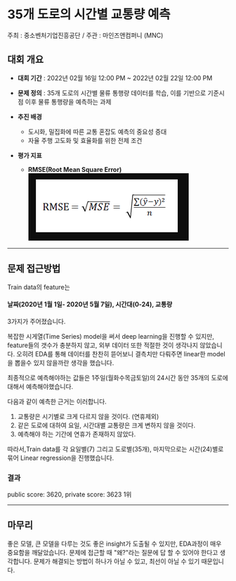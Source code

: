 
# 35개 도로의 시간별 교통량 예측
주최 : 중소벤처기업진흥공단 / 주관 : 마인즈앤컴퍼니 (MNC)

## 대회 개요
- **대회 기간** : 2022년 02월 16일 12:00 PM ~ 2022년 02월 22일 12:00 PM
- **문제 정의** : 35개 도로의 시간별 물류 통행량 데이터를 학습, 이를 기반으로 기준시점 이후 물류 통행량을 예측하는 과제
- **추진 배경**
	- 도시화, 밀집화에 따른 교통 혼잡도 예측의 중요성 증대
	- 자율 주행 고도화 및 효율화를 위한 전제 조건


- **평가 지표** 
	- **RMSE(Root Mean Square Error)**
![image](RMSE.png)


----------
## 문제 접근방법

Train data의 feature는
#### 날짜(2020년 1월 1일- 2020년 5월 7일), 시간대(0-24), 교통량
3가지가 주어졌습니다. 


복잡한 시게열(Time Series) model을 써서 deep learning을 진행할 수 있지만,
feature들의 갯수가 충분하지 않고, 외부 데이터 또한 적절한 것이 생각나지 않았습니다.
오히려 EDA를 통해 데이터를 찬찬히 뜯어보니 결측치만 다뤄주면 linear한 model을 뽑을수 있지 않을까란 생각을 했습니다.


최종적으로 예측해야하는 값들은 1주일(월화수목금토일)의 24시간 동안 35개의 도로에 대해서 예측해야했습니다.

다음과 같이 예측한 근거는 이러합니다.
1. 교통량은 시기별로 크게 다르지 않을 것이다. (연휴제외)
2. 같은 도로에 대하여 요일, 시간대별 교통량은 크게 변하지 않을 것이다.
3. 예측해야 하는 기간에 연휴가 존재하지 않았다.

따라서,Train data를 각 요일별(7) 그리고 도로별(35개), 마지막으로는 시간(24)별로 묶어 
Linear regression을 진행했습니다.




### 결과
public score: 3620, 
private score: 3623
1위


---------
## 마무리
좋은 모델, 큰 모델을 다루는 것도 좋은 insight가 도출될 수 있지만, EDA과정이 매우 중요함을 깨달았습니다.
문제에 접근할 때 "왜?"라는 질문에 답 할 수 있어야 한다고 생각합니다. 문제가 해결되는 방법이 하나가 아닐 수 있고, 
최선이 아닐 수 있기 때문입니다.
